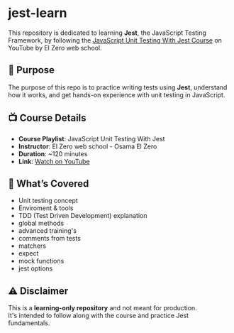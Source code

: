 # jest-learn

This repository is dedicated to learning **Jest**, the JavaScript Testing Framework, by following the [JavaScript Unit Testing With Jest Course](https://www.youtube.com/playlist?list=PLDoPjvoNmBAwSrfBPERTnCmWAbcMAwG9O) on YouTube by El Zero web school.

## 🎯 Purpose

The purpose of this repo is to practice writing tests using **Jest**, understand how it works, and get hands-on experience with unit testing in JavaScript.

## 📺 Course Details

- **Course Playlist**: JavaScript Unit Testing With Jest
- **Instructor**: El Zero web school - Osama El Zero
- **Duration**: ~120 minutes
- **Link**: [Watch on YouTube](https://www.youtube.com/playlist?list=PLDoPjvoNmBAwSrfBPERTnCmWAbcMAwG9O)

## 🧪 What’s Covered

- Unit testing concept
- Enviroment & tools
- TDD (Test Driven Development) explanation
- global methods
- advanced training's
- comments from tests
- matchers
- expect
- mock functions
- jest options

## ⚠️ Disclaimer

This is a **learning-only repository** and not meant for production.  
It's intended to follow along with the course and practice Jest fundamentals.
